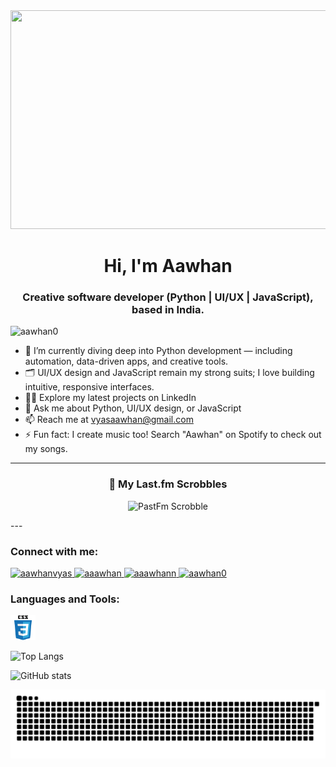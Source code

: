 <img src="https://media1.tenor.com/m/qjdRRog5BF0AAAAd/cyberpunk-edgerunner-david-martinez.gif" width="1000" height="350"/>
<h1 align="center">Hi, I'm Aawhan</h1>
<h3 align="center">Creative software developer (Python | UI/UX | JavaScript), based in India.</h3>
<!-- <img align="right" alt="Coding" width="400" src="https://media1.tenor.com/m/uYP_Nkq8VPsAAAAd/coding-hello-world.gif"> -->

<p align="left"> <img src="https://komarev.com/ghpvc/?username=aawhan0&label=Profile%20views&color=0e75b6&style=flat" alt="aawhan0" /> </p>

- 🌱 I’m currently diving deep into Python development — including automation, data-driven apps, and creative tools.
- 🗂️ UI/UX design and JavaScript remain my strong suits; I love building intuitive, responsive interfaces.
- 👨‍💻 Explore my latest projects on LinkedIn
- 💬 Ask me about Python, UI/UX design, or JavaScript
- 📫 Reach me at [vyasaawhan@gmail.com](mailto:vyasaawhan@gmail.com)
- ⚡ Fun fact: I create music too! Search "Aawhan" on Spotify to check out my songs.

---

<div align="center">

### 🎵 My Last.fm Scrobbles
![PastFm Scrobble](https://arpy8-pastfm-backend.hf.space/live?user=aaawhan)

</div>
---

### Connect with me:
<p align="left">
  <a href="https://linkedin.com/in/aawhanvyas" target="_blank">
    <img src="https://raw.githubusercontent.com/rahuldkjain/github-profile-readme-generator/master/src/images/icons/Social/linked-in-alt.svg" alt="aawhanvyas" height="30" width="40" />
  </a>
  <a href="https://instagram.com/aaawhan" target="_blank">
    <img src="https://raw.githubusercontent.com/rahuldkjain/github-profile-readme-generator/master/src/images/icons/Social/instagram.svg" alt="aaawhan" height="30" width="40" />
  </a>
  <a href="https://www.youtube.com/c/aaawhann" target="_blank">
    <img src="https://raw.githubusercontent.com/rahuldkjain/github-profile-readme-generator/master/src/images/icons/Social/youtube.svg" alt="aaawhann" height="30" width="40" />
  </a>
  <a href="https://www.leetcode.com/aawhan0" target="_blank">
    <img src="https://raw.githubusercontent.com/rahuldkjain/github-profile-readme-generator/master/src/images/icons/Social/leet-code.svg" alt="aawhan0" height="30" width="40" />
  </a>
</p>

### Languages and Tools:
<p align="left">
  <!-- All your icons, separated by spaces and inside a single line -->
  <a href="https://www.w3schools.com/css/" target="_blank" rel="noreferrer">
    <img src="https://raw.githubusercontent.com/devicons/devicon/master/icons/css3/css3-original-wordmark.svg" alt="css3" width="40" height="40"/>
  </a>
  <!-- ...repeat for all icons... -->
</p>

<!-- GitHub stats section; no align required, let them default to left -->
![Top Langs](https://github-readme-stats.vercel.app/api/top-langs?username=aawhan0&show_icons=true&locale=en&layout=compact)

![GitHub stats](https://github-readme-stats.vercel.app/api?username=aawhan0&show_icons=true&locale=en)

<!-- Snake SVG animation (works as is) -->
<picture>
  <source media="(prefers-color-scheme: dark)" srcset="https://raw.githubusercontent.com/aawhan0/aawhan0/output/github-snake-dark.svg" />
  <source media="(prefers-color-scheme: light)" srcset="https://raw.githubusercontent.com/aawhan0/aawhan0/output/github-snake.svg" />
  <img alt="GitHub Snake" src="https://raw.githubusercontent.com/aawhan0/aawhan0/output/github-snake.svg" />
</picture>
